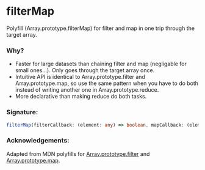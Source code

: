 # filterMap
Polyfill (Array.prototype.filterMap) for filter and map in one trip through the target array.

### Why?
* Faster for large datasets than chaining filter and map (negligable for small ones...). Only goes through the target array once.
* Intuitive API is identical to Array.prototype.filter and Array.prototype.map, so use the same pattern when you have to do both instead of writing another one in Array.prototype.reduce.
* More declarative than making reduce do both tasks.

### Signature:
```typescript
filterMap(filterCallback: (element: any) => boolean, mapCallback: (element: any) => Array<any>): Array<any>;
```

### Acknowledgements:
Adapted from MDN polyfills for [Array.prototype.filter](https://developer.mozilla.org/en-US/docs/Web/JavaScript/Reference/Global_Objects/Array/filter#Polyfill) and [Array.prototype.map](https://developer.mozilla.org/en-US/docs/Web/JavaScript/Reference/Global_Objects/Array/map#Polyfill).
